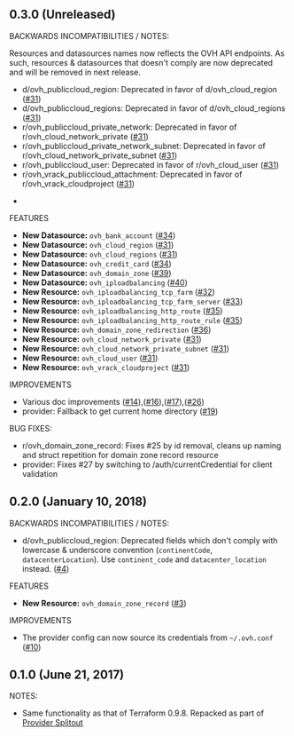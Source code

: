 ## 0.3.0 (Unreleased)

BACKWARDS INCOMPATIBILITIES / NOTES:

Resources and datasources names now reflects the OVH API endpoints. As such,
resources & datasources that doesn't comply are now deprecated and will be removed
in next release.

* d/ovh_publiccloud_region: Deprecated in favor of d/ovh_cloud_region ([#31](https://github.com/terraform-providers/terraform-provider-ovh/pull/31))
* d/ovh_publiccloud_regions: Deprecated in favor of d/ovh_cloud_regions ([#31](https://github.com/terraform-providers/terraform-provider-ovh/pull/31))
* r/ovh_publiccloud_private_network: Deprecated in favor of r/ovh_cloud_network_private ([#31](https://github.com/terraform-providers/terraform-provider-ovh/pull/31))
* r/ovh_publiccloud_private_network_subnet: Deprecated in favor of r/ovh_cloud_network_private_subnet ([#31](https://github.com/terraform-providers/terraform-provider-ovh/pull/31))
* r/ovh_publiccloud_user: Deprecated in favor of r/ovh_cloud_user ([#31](https://github.com/terraform-providers/terraform-provider-ovh/pull/31))
* r/ovh_vrack_publiccloud_attachment: Deprecated in favor of r/ovh_vrack_cloudproject ([#31](https://github.com/terraform-providers/terraform-provider-ovh/pull/31))
-
FEATURES

* __New Datasource:__ `ovh_bank_account` ([#34](https://github.com/terraform-providers/terraform-provider-ovh/pull/34))
* __New Datasource:__ `ovh_cloud_region` ([#31](https://github.com/terraform-providers/terraform-provider-ovh/pull/31))
* __New Datasource:__ `ovh_cloud_regions` ([#31](https://github.com/terraform-providers/terraform-provider-ovh/pull/31))
* __New Datasource:__ `ovh_credit_card` ([#34](https://github.com/terraform-providers/terraform-provider-ovh/pull/34))
* __New Datasource:__ `ovh_domain_zone` ([#39](https://github.com/terraform-providers/terraform-provider-ovh/pull/39))
* __New Datasource:__ `ovh_iploadbalancing` ([#40](https://github.com/terraform-providers/terraform-provider-ovh/pull/40))
* __New Resource:__ `ovh_iploadbalancing_tcp_farm` ([#32](https://github.com/terraform-providers/terraform-provider-ovh/pull/32))
* __New Resource:__ `ovh_iploadbalancing_tcp_farm_server` ([#33](https://github.com/terraform-providers/terraform-provider-ovh/pull/33))
* __New Resource:__ `ovh_iploadbalancing_http_route` ([#35](https://github.com/terraform-providers/terraform-provider-ovh/pull/35))
* __New Resource:__ `ovh_iploadbalancing_http_route_rule` ([#35](https://github.com/terraform-providers/terraform-provider-ovh/pull/35))
* __New Resource:__ `ovh_domain_zone_redirection` ([#36](https://github.com/terraform-providers/terraform-provider-ovh/pull/36))
* __New Resource:__ `ovh_cloud_network_private` ([#31](https://github.com/terraform-providers/terraform-provider-ovh/pull/31))
* __New Resource:__ `ovh_cloud_network_private_subnet` ([#31](https://github.com/terraform-providers/terraform-provider-ovh/pull/31))
* __New Resource:__ `ovh_cloud_user` ([#31](https://github.com/terraform-providers/terraform-provider-ovh/pull/31))
* __New Resource:__ `ovh_vrack_cloudproject` ([#31](https://github.com/terraform-providers/terraform-provider-ovh/pull/31))

IMPROVEMENTS

* Various doc improvements ([#14](https://github.com/terraform-providers/terraform-provider-ovh/pull/14)),([#16](https://github.com/terraform-providers/terraform-provider-ovh/pull/16)),([#17](https://github.com/terraform-providers/terraform-provider-ovh/pull/17)),([#26](https://github.com/terraform-providers/terraform-provider-ovh/pull/26))
* provider: Fallback to get current home directory ([#19](https://github.com/terraform-providers/terraform-provider-ovh/pull/19))

BUG FIXES:

* r/ovh_domain_zone_record: Fixes #25 by id removal, cleans up naming and struct repetition for domain zone record resource
* provider: Fixes #27 by switching to /auth/currentCredential for client validation


## 0.2.0 (January 10, 2018)

BACKWARDS INCOMPATIBILITIES / NOTES:

* d/ovh_publiccloud_region: Deprecated fields which don't comply
  with lowercase & underscore convention (`continentCode`, `datacenterLocation`).
  Use `continent_code` and `datacenter_location` instead. ([#4](https://github.com/terraform-providers/terraform-provider-ovh/issues/4))

FEATURES

* __New Resource:__ `ovh_domain_zone_record` ([#3](https://github.com/terraform-providers/terraform-provider-ovh/issues/3))

IMPROVEMENTS

* The provider config can now source its credentials from `~/.ovh.conf` ([#10](https://github.com/terraform-providers/terraform-provider-ovh/issues/10))

## 0.1.0 (June 21, 2017)

NOTES:

* Same functionality as that of Terraform 0.9.8. Repacked as part of [Provider Splitout](https://www.hashicorp.com/blog/upcoming-provider-changes-in-terraform-0-10/)
